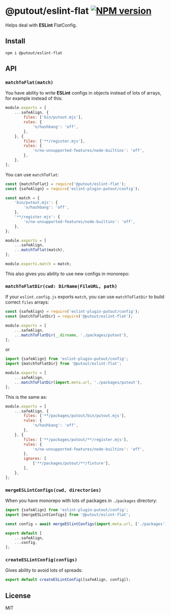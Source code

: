 # @putout/eslint-flat [![NPM version][NPMIMGURL]][NPMURL]

[NPMIMGURL]: https://img.shields.io/npm/v/@putout/eslint-flat.svg?style=flat&longCache=true
[NPMURL]: https://npmjs.org/package/@putout/eslint-flat "npm"

Helps deal with **ESLint** FlatConfig.

## Install

```
npm i @putout/eslint-flat
```

## API

### `matchToFlat(match)`

You have ability to write **ESLint** configs in objects instead of lots of arrays, for example instead of this:

```js
module.exports = [
    ...safeAlign, {
        files: ['bin/putout.mjs'],
        rules: {
            'n/hashbang': 'off',
        },
    }, {
        files: ['**/register.mjs'],
        rules: {
            'n/no-unsupported-features/node-builtins': 'off',
        },
    },
];
```

You can use `matchToFlat`:

```js
const {matchToFlat} = require('@putout/eslint-flat');
const {safeAlign} = require('eslint-plugin-putout/config');

const match = {
    'bin/putout.mjs': {
        'n/hashbang': 'off',
    },
    '**/register.mjs': {
        'n/no-unsupported-features/node-builtins': 'off',
    },
};

module.exports = [
    ...safeAlign,
    ...matchToFlat(match),
];

module.exports.match = match;
```

This also gives you ability to use new configs in monorepo:

### `matchToFlatDir(cwd: DirName|FileURL, path)`

If your `eslint.config.js` exports `match`, you can use `matchToFlatDir` to build correct `files` arrays:

```js
const {safeAlign} = require('eslint-plugin-putout/config');
const {matchToFlatDir} = require('@putout/eslint-flat');

module.exports = [
    ...safeAlign,
    ...matchToFlatDir(__dirname, './packages/putout'),
];
```

or

```js
import {safeAlign} from 'eslint-plugin-putout/config';
import {matchToFlatDir} from '@putout/eslint-flat';

module.exports = [
    ...safeAlign,
    ...matchToFlatDir(import.meta.url, './packages/putout'),
];
```

This is the same as:

```js
module.exports = [
    ...safeAlign, {
        files: ['**/packages/putout/bin/putout.mjs'],
        rules: {
            'n/hashbang': 'off',
        },
    }, {
        files: ['**/packages/putout/**/register.mjs'],
        rules: {
            'n/no-unsupported-features/node-builtins': 'off',
        },
        ignores: [
            ['**/packages/putout/**/fixture'],
        ],
    },
];
```

### `mergeESLintConfigs(cwd, directories)`

When you have monorepo with lots of packages in `./packages` directory:

```js
import {safeAlign} from 'eslint-plugin-putout/config';
import {mergeESLintConfigs} from '@putout/eslint-flat';

const config = await mergeESlintConfigs(import.meta.url, ['./packages']);

export default [
    ...safeAlign,
    ...config,
];
```

### `createESLintConfig(configs)`

Gives ability to avoid lots of spreads:

```js
export default createESLintConfig([safeAlign, config]);
```

## License

MIT
